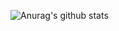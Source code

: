 ![Anurag's github stats](https://github-readme-stats.vercel.app/api?username=karidashti&count_private=true)
